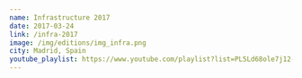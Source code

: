 ```yaml
---
name: Infrastructure 2017
date: 2017-03-24
link: /infra-2017
image: /img/editions/img_infra.png
city: Madrid, Spain
youtube_playlist: https://www.youtube.com/playlist?list=PL5Ld68ole7j12-F7PF73sT6LD7_auKjST
---
```


